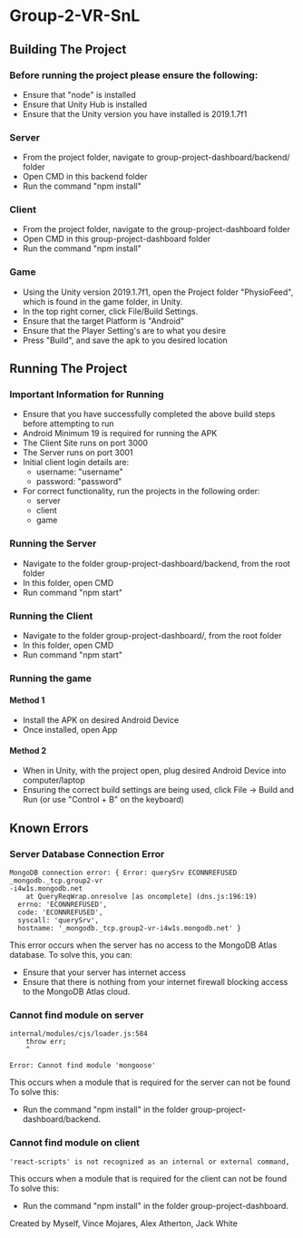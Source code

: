 # Group-2-VR-SnL
## Building The Project
### Before running the project please ensure the following:
 - Ensure that "node" is installed
 - Ensure that Unity Hub is installed
 - Ensure that the Unity version you have installed is 2019.1.7f1

### Server
 - From the project folder, navigate to group-project-dashboard/backend/ folder
 - Open CMD in this backend folder
 - Run the command "npm install"

### Client
 - From the project folder, navigate to the group-project-dashboard folder
 - Open CMD in this group-project-dashboard folder
 - Run the command "npm install"

### Game
 - Using the Unity version 2019.1.7f1, open the Project folder "PhysioFeed",  which is found in the game folder, in Unity.
 - In the top right corner, click File/Build Settings.
 - Ensure that the target Platform is "Android"
 - Ensure that the Player Setting's are to what you desire
 - Press "Build", and save the apk to you desired location

## Running The Project
### Important Information for Running
 - Ensure that you have successfully completed the above build steps before attempting to run
 - Android Minimum 19 is required for running the APK
 - The Client Site runs on port 3000
 - The Server runs on port 3001
 - Initial client login details are:
   - username: "username"
   - password: "password"
 - For correct functionality, run the projects in the following order:
   - server
   - client
   - game
   
### Running the Server
 - Navigate to the folder group-project-dashboard/backend, from the root folder
 - In this folder, open CMD
 - Run command "npm start"

### Running the Client
 - Navigate to the folder group-project-dashboard/, from the root folder
 - In this folder, open CMD
 - Run command "npm start" 

### Running the game
#### Method 1
 - Install the APK on desired Android Device
 - Once installed, open App

#### Method 2
 - When in Unity, with the project open, plug desired Android Device into computer/laptop
 - Ensuring the correct build settings are being used, click File -> Build and Run (or use "Control + B" on the keyboard)

## Known Errors
### Server Database Connection Error
```
MongoDB connection error: { Error: querySrv ECONNREFUSED _mongodb._tcp.group2-vr
-i4w1s.mongodb.net
    at QueryReqWrap.onresolve [as oncomplete] (dns.js:196:19)
  errno: 'ECONNREFUSED',
  code: 'ECONNREFUSED',
  syscall: 'querySrv',
  hostname: '_mongodb._tcp.group2-vr-i4w1s.mongodb.net' }
```
This error occurs when the server has no access to the MongoDB Atlas database.
To solve this, you can:
  - Ensure that your server has internet access
  - Ensure that there is nothing from your internet firewall blocking access to the MongoDB Atlas cloud.

### Cannot find module on server
```
internal/modules/cjs/loader.js:584
    throw err;
    ^

Error: Cannot find module 'mongoose'
```
This occurs when a module that is required for the server can not be found
To solve this:
 - Run the command "npm install" in the folder group-project-dashboard/backend.


### Cannot find module on client
```
'react-scripts' is not recognized as an internal or external command,
```
This occurs when a module that is required for the client can not be found
To solve this:
 - Run the command "npm install" in the folder group-project-dashboard.
 
 Created by Myself, Vince Mojares, Alex Atherton, Jack White
